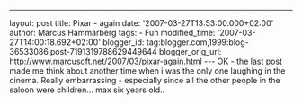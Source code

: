 ---
layout: post
title: Pixar - again
date: '2007-03-27T13:53:00.000+02:00'
author: Marcus Hammarberg
tags: - Fun
modified_time: '2007-03-27T14:00:18.692+02:00'
blogger_id: tag:blogger.com,1999:blog-36533086.post-7191319788629449644
blogger_orig_url: http://www.marcusoft.net/2007/03/pixar-again.html ---
OK - the last post made me think about another time when i was the only
one laughing in the cinema. Really embarrassing - especially since all
the other people in the saloon were children... max six years old..

